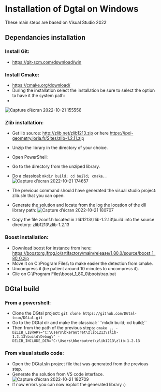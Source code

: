 # Installation of Dgtal on Windows
These main steps are based on Visual Studio 2022

## Dependancies installation

### Install Git:
  - https://git-scm.com/download/win
  
### Install Cmake:
  - https://cmake.org/download/
  - During the installation select the installation be sure to select the option to have it the system path:
  - 
![Capture d’écran 2022-10-21 155556](https://user-images.githubusercontent.com/772865/197239144-99bbe38d-8648-41b1-81be-e6c5387b65ee.png)

### Zlib installation:
  -  Get lib source: http://zlib.net/zlib1213.zip or here https://ipol-geometry.loria.fr/Sites/zlib-1.2.11.zip
  -  Unzip the library in the directory of your choice.
  -  Open PowerShell:
  -  Go to the directory from the unziped library.
  -  Do a classical: 
    ``mkdir build; cd build; cmake..``
   ![Capture d’écran 2022-10-21 174657](https://user-images.githubusercontent.com/772865/197238765-2315e467-0c02-4a0e-941b-899e5c5b6c95.png)
  
  - The previous command should have generated the visual studio project: zlib.sln that you can open.
  - Generate the solution and locate from the log the location of the dll library path: 
![Capture d’écran 2022-10-21 180707](https://user-images.githubusercontent.com/772865/197240541-25a4bf0a-288a-4051-95cb-5e581adf2caf.png)


  - Copy the file zconf.h located in zlib1213\zlib-1.2.13\build into the source directory: zlib1213\zlib-1.2.13 

### Boost installation:
  - Download boost for instance from here: https://boostorg.jfrog.io/artifactory/main/release/1.80.0/source/boost_1_80_0.zip
  - Move it on C:\Program Files\ to make easier the detection from cmake.
  - Uncompress it (be patient around 10 minutes to uncompress it).
  - Clic on C:\Program Files\boost_1_80_0\bootstrap.bat
  
## DGtal build

### From a powershell:
  - Clone the DGtal project:
     ``git clone https://github.com/DGtal-team/DGtal.git``
  - Go to the DGtal dir and make the classical: ```mkdir build; cd build;``
  - Then from the path of the previous steps:
   ``cmake .. -DZLIB_LIBRARY="C:\Users\bkerautret\zlib1213\zlib-1.2.13\build\Debug\" -DZLIB_INCLUDE_DIR="C:\Users\bkerautret\zlib1213\zlib-1.2.13``   

### From visual studio code:
   - Open the DGtal.sln project file that was generated from the previous step.
   - Generate the solution from VS code interface.
   ![Capture d’écran 2022-10-21 182709](https://user-images.githubusercontent.com/772865/197244027-9cc913d2-d492-435c-bc95-e9734e21a321.png)
   - If now errors you can now exploit the generated library :)
